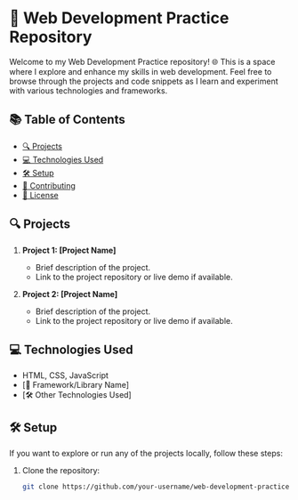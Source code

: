 # 🚀 Web Development Practice Repository

Welcome to my Web Development Practice repository! 🌐 This is a space where I explore and enhance my skills in web development. Feel free to browse through the projects and code snippets as I learn and experiment with various technologies and frameworks.

## 📚 Table of Contents
- [🔍 Projects](#projects)
- [💻 Technologies Used](#technologies-used)
- [🛠️ Setup](#setup)
- [🤝 Contributing](#contributing)
- [📝 License](#license)

## 🔍 Projects

1. **Project 1: [Project Name]**
   - Brief description of the project.
   - Link to the project repository or live demo if available.

2. **Project 2: [Project Name]**
   - Brief description of the project.
   - Link to the project repository or live demo if available.

<!-- Add more projects as needed -->

## 💻 Technologies Used

- HTML, CSS, JavaScript
- [🔧 Framework/Library Name]
- [🛠️ Other Technologies Used]

## 🛠️ Setup

If you want to explore or run any of the projects locally, follow these steps:

1. Clone the repository:
   ```bash
   git clone https://github.com/your-username/web-development-practice.git
